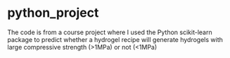 # python_project
The code is from a course project where I used the Python scikit-learn package to predict whether a hydrogel recipe will generate hydrogels with large compressive strength (>1MPa) or not (<1MPa)
